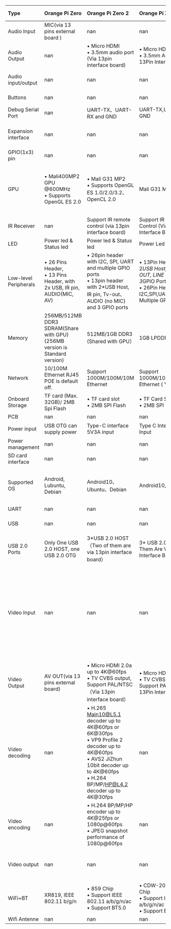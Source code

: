 | Type                   | Orange Pi Zero                                                                                                    | Orange Pi Zero 2                                                                                                                                                                                                                                                                                                    | Orange Pi Zero 2B                                                                                                                                                             | Orange Pi Zero 3                                                                                                  | Orange Pi Zero Lts                                                                                                | Orange Pi Zero Plus                                                                                                                                                                                                                             | Orange Pi Zero Plus 2                                                                                                                                                                                                                                                                                                                                                                   |
|:-----------------------|:------------------------------------------------------------------------------------------------------------------|:--------------------------------------------------------------------------------------------------------------------------------------------------------------------------------------------------------------------------------------------------------------------------------------------------------------------|:------------------------------------------------------------------------------------------------------------------------------------------------------------------------------|:------------------------------------------------------------------------------------------------------------------|:------------------------------------------------------------------------------------------------------------------|:------------------------------------------------------------------------------------------------------------------------------------------------------------------------------------------------------------------------------------------------|:----------------------------------------------------------------------------------------------------------------------------------------------------------------------------------------------------------------------------------------------------------------------------------------------------------------------------------------------------------------------------------------|
| Audio Input            | MIC(via 13 pins external board )                                                                                  | nan                                                                                                                                                                                                                                                                                                                 | nan                                                                                                                                                                           | nan                                                                                                               | MIC(via 13 pins external board )                                                                                  | No                                                                                                                                                                                                                                              | nan                                                                                                                                                                                                                                                                                                                                                                                     |
| Audio Output           | nan                                                                                                               | • Micro HDMI <br>  • 3.5mm audio port (Via 13pin interface board)                                                                                                                                                                                                               | • Micro HDMI <br>  • 3.5mm Audio Port (Via 13Pin Interface Board)                                                                         | nan                                                                                                               | nan                                                                                                               | nan                                                                                                                                                                                                                                             | nan                                                                                                                                                                                                                                                                                                                                                                                     |
| Audio input/output     | nan                                                                                                               | nan                                                                                                                                                                                                                                                                                                                 | nan                                                                                                                                                                           | 13Pin expansion port supports 2-ch output 1-ch input                                                              | nan                                                                                                               | nan                                                                                                                                                                                                                                             | nan                                                                                                                                                                                                                                                                                                                                                                                     |
| Buttons                | nan                                                                                                               | nan                                                                                                                                                                                                                                                                                                                 | nan                                                                                                                                                                           | nan                                                                                                               | nan                                                                                                               | Power Button(SW602)                                                                                                                                                                                                                             | Power Button                                                                                                                                                                                                                                                                                                                                                                            |
| Debug Serial Port      | nan                                                                                                               | UART-TX、UART-RX and GND                                                                                                                                                                                                                                                                                            | UART-TX,UART-RX and GND                                                                                                                                                       | nan                                                                                                               | nan                                                                                                               | nan                                                                                                                                                                                                                                             | nan                                                                                                                                                                                                                                                                                                                                                                                     |
| Expansion interface    | nan                                                                                                               | nan                                                                                                                                                                                                                                                                                                                 | nan                                                                                                                                                                           | • 26Pin GPIO interface <br>  • 13Pin GPIO interface                           | nan                                                                                                               | nan                                                                                                                                                                                                                                             | nan                                                                                                                                                                                                                                                                                                                                                                                     |
| GPIO(1x3) pin          | nan                                                                                                               | nan                                                                                                                                                                                                                                                                                                                 | nan                                                                                                                                                                           | nan                                                                                                               | nan                                                                                                               | UART, Ground.                                                                                                                                                                                                                                   | UART, Ground.                                                                                                                                                                                                                                                                                                                                                                           |
| GPU                    | • Mali400MP2 GPU @600MHz <br>  • Supports OpenGL ES 2.0                       | • Mali G31 MP2 <br>  • Supports OpenGL ES 1.0/2.0/3.2、OpenCL 2.0                                                                                                                                                                                                               | Mali G31 MP2                                                                                                                                                                  | • Mali G31 MP2 <br>  • Supports OpenGL ES 1.0/2.0/3.2, OpenCL 2.0, Vulkan 1.1 | • Mali400MP2 GPU @600MHz <br>  • Supports OpenGL ES 2.0                       | • Hexa-core Mali450 OpenGL ES 2.0/1.1/1.0 <br>  • OpenVG 1.1 <br>  • EGL 40 GFlops <br>  • Pixel fill rate greater than 2.7GPixel/s | • H5: Mali450 GPU <br>  • H3: Mali400MP2 GPU                                                                                                                                                                                                                                                                                                        |
| IR Receiver            | nan                                                                                                               | Support IR remote control (via 13pin interface board)                                                                                                                                                                                                                                                               | Support IR Remote Control (Via 13Pin Interface  Board)                                                                                                                        | nan                                                                                                               | nan                                                                                                               | nan                                                                                                                                                                                                                                             | nan                                                                                                                                                                                                                                                                                                                                                                                     |
| LED                    | Power led & Status led                                                                                            | Power led & Status led                                                                                                                                                                                                                                                                                              | Power Led & Status Led                                                                                                                                                        | nan                                                                                                               | Power led & Status led                                                                                            | Power led & Status led                                                                                                                                                                                                                          | Power led & Status led                                                                                                                                                                                                                                                                                                                                                                  |
| Low-level  Peripherals | • 26 Pins Header, <br>  • 13 Pins Header, with 2x USB, IR pin, AUDIO(MIC, AV) | • 26pin header with I2C, SPI, UART and multiple GPIO ports <br>  • 13pin header with 2*USB Host, IR pin, Tv-out、AUDIO (no MIC) and 3 GPIO ports                                                                                                                                | • 13Pin Headers with 2*USB Host,lR-RX,TV-OUT,  LINE OUT and 3*GPIO Ports <br>  • 26Pin Headers with I2C,SPI,UART and Multiple  GPIO Ports | nan                                                                                                               | • 26 Pins Header, <br>  • 13 Pins Header, with 2x USB, IR pin, AUDIO(MIC, AV) | • 26 Pins Header, <br>  • 13 Pins Header, with 2x USB, IR pin, AUDIO(MIC, AV)                                                                                                                               | • 26 Pins Header,compatible with Raspberry Pi B+ <br>  • 13 Pins Header,with 2x USB, IR pin, AUDIO(MIC, AV)                                                                                                                                                                                                                                         |
| Memory                 | 256MB/512MB DDR3 SDRAM(Share with GPU)(256MB version is Standard version)                                         | 512MB/1GB DDR3 (Shared with GPU）                                                                                                                                                                                                                                                                                   | 1GB LPDDR3(FBGA178)                                                                                                                                                           | 1GB/1.5GB/2GB/4GB LPDDR4                                                                                          | 256MB/512MB DDR3 SDRAM(Share with GPU)(256MB version is Standard version)                                         | 512MB DDR3 (shared with GPU)                                                                                                                                                                                                                    | 512MB DDR3 (shared with GPU)                                                                                                                                                                                                                                                                                                                                                            |
| Network                | 10/100M Ethernet RJ45 POE is default off.                                                                         | Support 1000M/100M/10M Ethernet                                                                                                                                                                                                                                                                                     | Support 1000M/100M/10M Ethernet ( YT8531C )                                                                                                                                   | 10M/100M/1000M Ethernet interface                                                                                 | 10/100M Ethernet RJ45 POE is default off.                                                                         | 1000M/100M/10M Ethernet RJ45                                                                                                                                                                                                                    | nan                                                                                                                                                                                                                                                                                                                                                                                     |
| Onboard Storage        | TF card (Max. 32GB)/ 2MB Spi Flash                                                                                | • TF card slot <br>  • 2MB SPI Flash                                                                                                                                                                                                                                            | • TF Card Slot <br>  • 2MB SPI Flash                                                                                                      | 16MB SPI Flash                                                                                                    | TF card (Max. 32GB)/ 2MB Spi Flash                                                                                | TF card (Max. 32GB) / Spi flash(2MB)                                                                                                                                                                                                            | TF card/eMMC flash(8GB)                                                                                                                                                                                                                                                                                                                                                                 |
| PCB                    | nan                                                                                                               | nan                                                                                                                                                                                                                                                                                                                 | nan                                                                                                                                                                           | 50mm*55mm                                                                                                         | nan                                                                                                               | nan                                                                                                                                                                                                                                             | nan                                                                                                                                                                                                                                                                                                                                                                                     |
| Power input            | USB OTG can supply power                                                                                          | Type-C interface 5V3A input                                                                                                                                                                                                                                                                                         | Type C Interface 5V2A Input                                                                                                                                                   | 5V3A，Type-c connector                                                                                            | USB OTG can supply power                                                                                          | USB OTG can supply power                                                                                                                                                                                                                        | USB OTG can supply power                                                                                                                                                                                                                                                                                                                                                                |
| Power management       | nan                                                                                                               | nan                                                                                                                                                                                                                                                                                                                 | nan                                                                                                                                                                           | AXP313A                                                                                                           | nan                                                                                                               | nan                                                                                                                                                                                                                                             | nan                                                                                                                                                                                                                                                                                                                                                                                     |
| SD card interface      | nan                                                                                                               | nan                                                                                                                                                                                                                                                                                                                 | nan                                                                                                                                                                           | Micro SD card interface                                                                                           | nan                                                                                                               | nan                                                                                                                                                                                                                                             | nan                                                                                                                                                                                                                                                                                                                                                                                     |
| Supported OS           | Android, Lubuntu, Debian                                                                                          | Android10、Ubuntu、Debian                                                                                                                                                                                                                                                                                           | Android10,Ubuntu,Debian                                                                                                                                                       | Android 12 TV，Debian11，Debian12，Ubuntu22.04，Ubuntu20.04                                                       | Android, Lubuntu, Debian                                                                                          | Android5.1, Lubuntu, Debian, Armbian Image                                                                                                                                                                                                      | Android, Ubuntu, Debian, Raspbian Image                                                                                                                                                                                                                                                                                                                                                 |
| UART                   | nan                                                                                                               | nan                                                                                                                                                                                                                                                                                                                 | nan                                                                                                                                                                           | 3Pin Debug UART                                                                                                   | nan                                                                                                               | nan                                                                                                                                                                                                                                             | nan                                                                                                                                                                                                                                                                                                                                                                                     |
| USB                    | nan                                                                                                               | nan                                                                                                                                                                                                                                                                                                                 | nan                                                                                                                                                                           | USB 2.0 * 3(two of which lead from the expansion board)                                                           | nan                                                                                                               | nan                                                                                                                                                                                                                                             | nan                                                                                                                                                                                                                                                                                                                                                                                     |
| USB 2.0 Ports          | Only One USB 2.0 HOST, one USB 2.0 OTG                                                                            | 3*USB 2.0 HOST（Two of them are via 13pin interface board）                                                                                                                                                                                                                                                         | 3* USB 2.0 HOST(Two of Them Are Via 13Pin Interface Board)                                                                                                                    | nan                                                                                                               | nan                                                                                                               | One USB 2.0 HOST, One USB 2.0 OTG                                                                                                                                                                                                               | nan                                                                                                                                                                                                                                                                                                                                                                                     |
| Video Input            | nan                                                                                                               | nan                                                                                                                                                                                                                                                                                                                 | nan                                                                                                                                                                           | nan                                                                                                               | nan                                                                                                               | nan                                                                                                                                                                                                                                             | • A CSI input connector Camera <br>  • Supports 8-bit YUV422 CMOS sensor interface <br>  • Supports CCIR656 protocol for NTSC and PAL <br>  • Supports SM pixel camera sensor <br>  • Supports video capture solution up to 1080p@30fps |
| Video Output           | AV OUT(via 13 pins external board)                                                                                | • Micro HDMI 2.0a up to 4K@60fps <br>  • TV CVBS output, Support PAL/NTSC（Via 13pin interface board）                                                                                                                                                                          | • Micro HDMI 2.0a <br>  • TV CVBS Output, Support PAL/NTSC ( Via 13Pin  Interface Board )                                                 | nan                                                                                                               | AV OUT(via 13 pins external board)                                                                                | Supports external board via 13pins                                                                                                                                                                                                              | • Supports HDMI output with HDCP <br>  • Supports HDMI CEC <br>  • Supports HDMI 30 function                                                                                                                                                                                                                    |
| Video decoding         | nan                                                                                                               | • H.265 Main10@L5.1 decoder up to 4K@60fps or 6K@30fps <br>  • VP9 Profile 2 decoder up to 4K@60fps <br>  • AVS2 JiZhun 10bit decoder up to 4K@60fps <br>  • H.264 BP/MP/HP@L4.2 decoder up to 4K@30fps | nan                                                                                                                                                                           | nan                                                                                                               | nan                                                                                                               | nan                                                                                                                                                                                                                                             | nan                                                                                                                                                                                                                                                                                                                                                                                     |
| Video encoding         | nan                                                                                                               | • H.264 BP/MP/HP encoder up to 4K@25fps or 1080p@60fps <br>  • JPEG snapshot performance of 1080p@60fps                                                                                                                                                                         | nan                                                                                                                                                                           | nan                                                                                                               | nan                                                                                                               | nan                                                                                                                                                                                                                                             | nan                                                                                                                                                                                                                                                                                                                                                                                     |
| Video output           | nan                                                                                                               | nan                                                                                                                                                                                                                                                                                                                 | nan                                                                                                                                                                           | • Micro HDMI up to 4K@60fps <br>  • TV-Out:13Pin supports 1-ch TV CVBS output | nan                                                                                                               | nan                                                                                                                                                                                                                                             | nan                                                                                                                                                                                                                                                                                                                                                                                     |
| WiFi+BT                | XR819, IEEE 802.11 b/g/n                                                                                          | • 859 Chip <br>  • Support IEEE 802.11 a/b/g/n/ac <br>  • Support BT5.0                                                                                                                                                                     | • CDW-20U5622-00 Chip <br>  • Support IEEE 802.11 a/b/g/n/ac <br>  • Support BT5.0                    | Supports WiFi5 and Bluetooth 5.0                                                                                  | XR819, IEEE 802.11 b/g/n                                                                                          | Realtek RTL8189FTV, IEEE 802.11 b/g/n                                                                                                                                                                                                           | AP6212, IEEE 802.11 b/g/n,BT4.2                                                                                                                                                                                                                                                                                                                                                         |
| Wifi Antenne           | nan                                                                                                               | nan                                                                                                                                                                                                                                                                                                                 | nan                                                                                                                                                                           | nan                                                                                                               | nan                                                                                                               | Yes                                                                                                                                                                                                                                             | nan                                                                                                                                                                                                                                                                                                                                                                                     |
